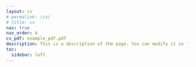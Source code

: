 ```yaml
---
layout: cv
# permalink: /cv/
# title: cv
nav: true
nav_order: 4
cv_pdf: example_pdf.pdf
description: This is a description of the page. You can modify it in '_pages/cv.md'. You can also change or remove the top pdf download button.
toc:
  sidebar: left
---
```

